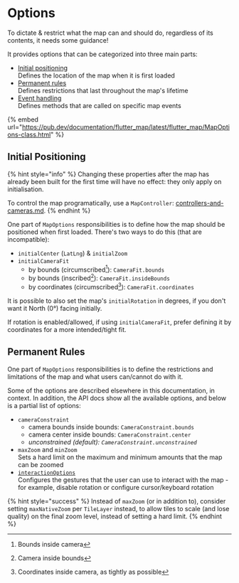 # Options

To dictate & restrict what the map can and should do, regardless of its contents, it needs some guidance!

It provides options that can be categorized into three main parts:

* [Initial positioning](./#initial-positioning)\
  Defines the location of the map when it is first loaded
* [Permanent rules](./#permanent-rules)\
  Defines restrictions that last throughout the map's lifetime
* [Event handling](../programmatic-interaction/listen-to-events.md)\
  Defines methods that are called on specific map events

{% embed url="https://pub.dev/documentation/flutter_map/latest/flutter_map/MapOptions-class.html" %}

## Initial Positioning

{% hint style="info" %}
Changing these properties after the map has already been built for the first time will have no effect: they only apply on initialisation.

To control the map programatically, use a `MapController`: [controllers-and-cameras.md](../programmatic-interaction/controllers-and-cameras.md "mention").
{% endhint %}

One part of `MapOptions` responsibilities is to define how the map should be positioned when first loaded. There's two ways to do this (that are incompatible):

* `initialCenter` (`LatLng`) & `initialZoom`
* `initialCameraFit`
  * by bounds (circumscribed[^1]): `CameraFit.bounds`
  * by bounds (inscribed[^2]): `CameraFit.insideBounds`
  * by coordinates (circumscribed[^3]): `CameraFit.coordinates`

It is possible to also set the map's `initialRotation` in degrees, if you don't want it North (0°) facing initially.

If rotation is enabled/allowed, if using `initialCameraFit`, prefer defining it by coordinates for a more intended/tight fit.

## Permanent Rules

One part of `MapOptions` responsibilities is to define the restrictions and limitations of the map and what users can/cannot do with it.

Some of the options are described elsewhere in this documentation, in context. In addition, the API docs show all the available options, and below is a partial list of options:

* `cameraConstraint`
  * camera bounds inside bounds: `CameraConstraint.bounds`
  * camera center inside bounds: `CameraConstraint.center`
  * _unconstrained (default): `CameraConstraint.unconstrained`_
* `maxZoom` and `minZoom`\
  Sets a hard limit on the maximum and minimum amounts that the map can be zoomed
* [`interactionOptions`](interaction-options.md)\
  Configures the gestures that the user can use to interact with the map - for example, disable rotation or configure cursor/keyboard rotation

{% hint style="success" %}
Instead of `maxZoom` (or in addition to), consider setting `maxNativeZoom` per `TileLayer` instead, to allow tiles to scale (and lose quality) on the final zoom level, instead of setting a hard limit.
{% endhint %}

[^1]: Bounds inside camera

[^2]: Camera inside bounds

[^3]: Coordinates inside camera, as tightly as possible
